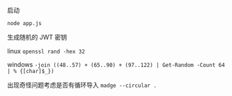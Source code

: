 启动

`node app.js`

生成随机的 JWT 密钥

linux `openssl rand -hex 32`

windows `-join ((48..57) + (65..90) + (97..122) | Get-Random -Count 64 | % {[char]$_})`

出现奇怪问题考虑是否有循环导入 `madge --circular .`